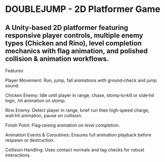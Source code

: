 # DOUBLEJUMP - 2D Platformer Game

A Unity-based 2D platformer featuring responsive player controls, multiple enemy types (Chicken and Rino), level completion mechanics with flag animation, and polished collision & animation workflows.
---

Features

Player Movement: Run, jump, fall animations with ground‑check and jump sound.

Chicken Enemy: Idle until player in range, chase, stomp‑to‑kill or side‑hit logic, hit animation on stomp.

Rino Enemy: Detect player in range, brief run then high‑speed charge, wall‑hit animation, pause on collision.

Finish Point: Flag‑raising animation on level completion.

Animation Events & Coroutines: Ensures full animation playback before respawn or destruction.

Collision Handling: Uses contact normals and tag checks for robust interactions.
